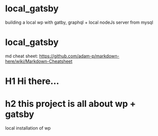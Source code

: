 # local_gatsby
building a local wp with gatby, graphql + local nodeJs server from mysql

# local_gatsby
md cheat sheet: https://github.com/adam-p/markdown-here/wiki/Markdown-Cheatsheet

# H1 Hi there...


# h2 this project is all about wp + gatsby

local installation of wp
